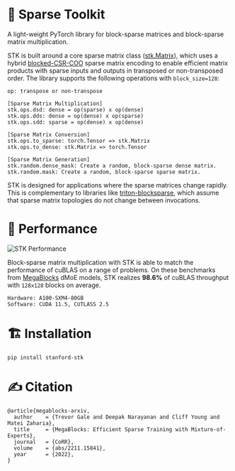 # :abacus: Sparse Toolkit

A light-weight PyTorch library for block-sparse matrices and block-sparse matrix multiplication.

STK is built around a core sparse matrix class ([stk.Matrix](stk/matrix.py)), which uses a hybrid [blocked-CSR-COO](https://arxiv.org/abs/2211.15841) sparse matrix encoding to enable efficient matrix products with sparse inputs and outputs in transposed or non-transposed order. The library supports the following operations with `block_size=128`:

```
op: transpose or non-transpose

[Sparse Matrix Multiplication]
stk.ops.dsd: dense = op(sparse) x op(dense)
stk.ops.dds: dense = op(dense) x op(sparse)
stk.ops.sdd: sparse = op(dense) x op(dense)

[Sparse Matrix Conversion]
stk.ops.to_sparse: torch.Tensor => stk.Matrix
stk.ops.to_dense: stk.Matrix => torch.Tensor

[Sparse Matrix Generation]
stk.random.dense_mask: Create a random, block-sparse dense matrix.
stk.random.mask: Create a random, block-sparse sparse matrix.
```

STK is designed for applications where the sparse matrices change rapidly. This is complementary to libraries like [triton-blocksparse](https://github.com/ptillet/torch-blocksparse), which assume that sparse matrix topologies do not change between invocations.

# :rocket: Performance

![STK Performance](media/block_sparse_matmul_benchmarks.png)

Block-sparse matrix multiplication with STK is able to match the performance of cuBLAS on a range of problems. On these benchmarks from [MegaBlocks](https://github.com/stanford-futuredata/megablocks) dMoE models, STK realizes **98.6%** of cuBLAS throughput with `128x128` blocks on average.

```
Hardware: A100-SXM4-80GB
Software: CUDA 11.5, CUTLASS 2.5
```

# :building_construction: Installation

`pip install stanford-stk`

# :writing_hand: Citation

```
@article{megablocks-arxiv,
  author    = {Trevor Gale and Deepak Narayanan and Cliff Young and Matei Zaharia},
  title     = {MegaBlocks: Efficient Sparse Training with Mixture-of-Experts},
  journal   = {CoRR},
  volume    = {abs/2211.15841},
  year      = {2022},
}
```
